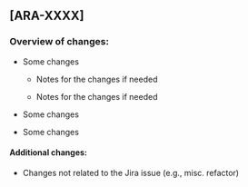 ## [ARA-XXXX]

### Overview of changes:
<!-- ⚠️ For better readability, consider adding empty lines between list items, -->
<!-- at least at the top of a list. This will automatically adjust the spacing. -->

- Some changes
  - Notes for the changes if needed
  
  - Notes for the changes if needed

- Some changes
- Some changes

#### Additional changes:
<!-- ⚠️ May be commented out / removed if no data -->

- Changes not related to the Jira issue (e.g., misc. refactor)
